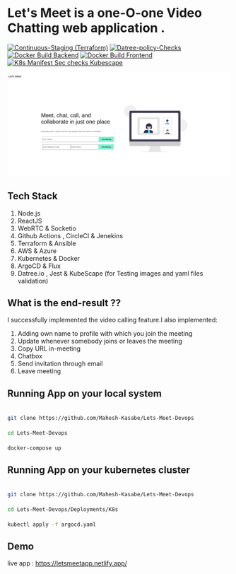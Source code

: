# Let's Meet is a one-O-one Video Chatting web application . 


[![Continuous-Staging (Terraform)](https://github.com/Mahesh-Kasabe/Lets-Meet-Devops/actions/workflows/terraform.yaml/badge.svg)](https://github.com/Mahesh-Kasabe/Lets-Meet-Devops/actions/workflows/terraform.yaml) [![Datree-policy-Checks](https://github.com/Mahesh-Kasabe/Lets-Meet-Devops/actions/workflows/datree-test.yaml/badge.svg)](https://github.com/Mahesh-Kasabe/Lets-Meet-Devops/actions/workflows/datree-test.yaml) [![Docker Build Backend](https://github.com/Mahesh-Kasabe/Lets-Meet-Devops/actions/workflows/cd-backend.yaml/badge.svg)](https://github.com/Mahesh-Kasabe/Lets-Meet-Devops/actions/workflows/cd-backend.yaml) [![Docker Build Frontend](https://github.com/Mahesh-Kasabe/Lets-Meet-Devops/actions/workflows/cd-frontend.yaml/badge.svg)](https://github.com/Mahesh-Kasabe/Lets-Meet-Devops/actions/workflows/cd-frontend.yaml) [![K8s Manifest Sec checks Kubescape](https://github.com/Mahesh-Kasabe/Lets-Meet-Devops/actions/workflows/kubescape.yaml/badge.svg)](https://github.com/Mahesh-Kasabe/Lets-Meet-Devops/actions/workflows/kubescape.yaml)


![alt tag](https://github.com/Mahesh-Kasabe/Lets-Meet-Devops/blob/master/Images/0.png?raw=true)

## Tech Stack 

1.  Node.js
2. ReactJS 
3. WebRTC & Socketio
4. Github Actions , CircleCI & Jenekins
5. Terraform & Ansible
6. AWS & Azure 
7. Kubernetes & Docker 
8. ArgoCD & Flux
9. Datree.io , Jest & KubeScape (for Testing images and yaml files validation)

## What is the end-result ??

I successfully implemented the video calling feature.I also implemented:

1. Adding own name to profile with which you join the meeting
2. Update whenever somebody joins or leaves the meeting
3. Copy URL in-meeting
4. Chatbox
5. Send invitation through email 
6. Leave meeting

## Running App on your local system 

```bash

git clone https://github.com/Mahesh-Kasabe/Lets-Meet-Devops

cd Lets-Meet-Devops

docker-compose up

```

## Running App on your kubernetes cluster

```bash

git clone https://github.com/Mahesh-Kasabe/Lets-Meet-Devops

cd Lets-Meet-Devops/Deployments/K8s

kubectl apply -f argocd.yaml 

```

## Demo

live app : https://letsmeetapp.netlify.app/



